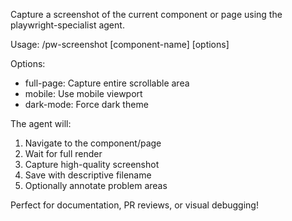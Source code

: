 Capture a screenshot of the current component or page using the playwright-specialist agent.

Usage: /pw-screenshot [component-name] [options]

Options:
- full-page: Capture entire scrollable area
- mobile: Use mobile viewport
- dark-mode: Force dark theme

The agent will:
1. Navigate to the component/page
2. Wait for full render
3. Capture high-quality screenshot
4. Save with descriptive filename
5. Optionally annotate problem areas

Perfect for documentation, PR reviews, or visual debugging!